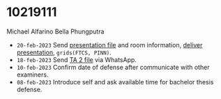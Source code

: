 # 10219111
Michael Alfarino Bella Phungputra

+ `20-feb-2023` Send [presentation file](https://osf.io/cyqzp) and room information, [deliver presentation](https://www.instagram.com/p/Co3tswMvwRN/), `grids(FTCS, PINN)`.
+ `18-feb-2023` Send [TA 2 file](https://osf.io/4bh9k) via WhatsApp.
+ `10-feb-2023` Confirm date of defense after communicate with other examiners.
+ `08-feb-2023` Introduce self and ask available time for bachelor thesis defense.